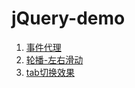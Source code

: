 # jQuery-demo
1. [事件代理](https://haluluyo.github.io/jQuery-demo/add.html)
2. [轮播-左右滑动](https://haluluyo.github.io/jQuery-demo/carousel.html)
3. [tab切换效果](https://haluluyo.github.io/jQuery-demo/tab.html)
